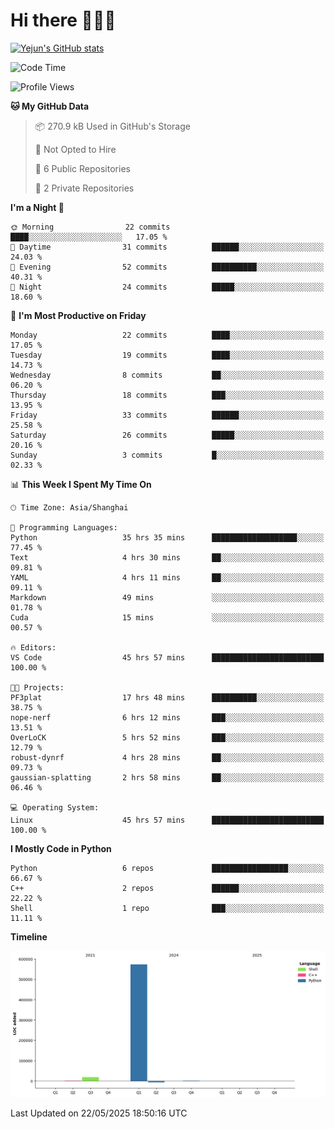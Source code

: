 # Hi there 👋👋👋


<!-- <img height="195px" src="https://github-readme-stats.vercel.app/api?username=yejun688&count_private=true&show_icons=true&hide_rank=true&title_color=0969da&bg_color=ffffff00&text_color=57606a&disable_animations=true"><img height="195px" src="https://github-readme-stats.vercel.app/api/top-langs?username=yejun688&layout=compact&title_color=0969da&bg_color=ffffff00&text_color=57606a"> -->

[![Yejun's GitHub stats](https://github-readme-stats.vercel.app/api?username=yejun688)](https://github.com/yejun688/github-readme-stats)

<!---
yejun688/yejun688 is a ✨ special ✨ repository because its `README.md` (this file) appears on your GitHub profile.
You can click the Preview link to take a look at your changes.
--->

<!--START_SECTION:waka-->
![Code Time](http://img.shields.io/badge/Code%20Time-1%2C212%20hrs%2049%20mins-blue)

![Profile Views](http://img.shields.io/badge/Profile%20Views-20-blue)

**🐱 My GitHub Data** 

> 📦 270.9 kB Used in GitHub's Storage 
 > 
> 🚫 Not Opted to Hire
 > 
> 📜 6 Public Repositories 
 > 
> 🔑 2 Private Repositories 
 > 
**I'm a Night 🦉** 

```text
🌞 Morning                22 commits          ████░░░░░░░░░░░░░░░░░░░░░   17.05 % 
🌆 Daytime                31 commits          ██████░░░░░░░░░░░░░░░░░░░   24.03 % 
🌃 Evening                52 commits          ██████████░░░░░░░░░░░░░░░   40.31 % 
🌙 Night                  24 commits          █████░░░░░░░░░░░░░░░░░░░░   18.60 % 
```
📅 **I'm Most Productive on Friday** 

```text
Monday                   22 commits          ████░░░░░░░░░░░░░░░░░░░░░   17.05 % 
Tuesday                  19 commits          ████░░░░░░░░░░░░░░░░░░░░░   14.73 % 
Wednesday                8 commits           ██░░░░░░░░░░░░░░░░░░░░░░░   06.20 % 
Thursday                 18 commits          ███░░░░░░░░░░░░░░░░░░░░░░   13.95 % 
Friday                   33 commits          ██████░░░░░░░░░░░░░░░░░░░   25.58 % 
Saturday                 26 commits          █████░░░░░░░░░░░░░░░░░░░░   20.16 % 
Sunday                   3 commits           █░░░░░░░░░░░░░░░░░░░░░░░░   02.33 % 
```


📊 **This Week I Spent My Time On** 

```text
🕑︎ Time Zone: Asia/Shanghai

💬 Programming Languages: 
Python                   35 hrs 35 mins      ███████████████████░░░░░░   77.45 % 
Text                     4 hrs 30 mins       ██░░░░░░░░░░░░░░░░░░░░░░░   09.81 % 
YAML                     4 hrs 11 mins       ██░░░░░░░░░░░░░░░░░░░░░░░   09.11 % 
Markdown                 49 mins             ░░░░░░░░░░░░░░░░░░░░░░░░░   01.78 % 
Cuda                     15 mins             ░░░░░░░░░░░░░░░░░░░░░░░░░   00.57 % 

🔥 Editors: 
VS Code                  45 hrs 57 mins      █████████████████████████   100.00 % 

🐱‍💻 Projects: 
PF3plat                  17 hrs 48 mins      ██████████░░░░░░░░░░░░░░░   38.75 % 
nope-nerf                6 hrs 12 mins       ███░░░░░░░░░░░░░░░░░░░░░░   13.51 % 
OverLoCK                 5 hrs 52 mins       ███░░░░░░░░░░░░░░░░░░░░░░   12.79 % 
robust-dynrf             4 hrs 28 mins       ██░░░░░░░░░░░░░░░░░░░░░░░   09.73 % 
gaussian-splatting       2 hrs 58 mins       ██░░░░░░░░░░░░░░░░░░░░░░░   06.46 % 

💻 Operating System: 
Linux                    45 hrs 57 mins      █████████████████████████   100.00 % 
```

**I Mostly Code in Python** 

```text
Python                   6 repos             █████████████████░░░░░░░░   66.67 % 
C++                      2 repos             ██████░░░░░░░░░░░░░░░░░░░   22.22 % 
Shell                    1 repo              ███░░░░░░░░░░░░░░░░░░░░░░   11.11 % 
```



**Timeline**

![Lines of Code chart](https://raw.githubusercontent.com/yejun688/yejun688/main/assets/bar_graph.png)


 Last Updated on 22/05/2025 18:50:16 UTC
<!--END_SECTION:waka-->
